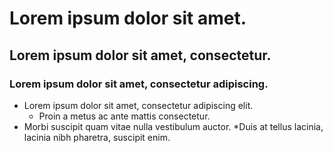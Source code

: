 # Lorem ipsum dolor sit amet.
## Lorem ipsum dolor sit amet, consectetur.
### Lorem ipsum dolor sit amet, consectetur adipiscing.
* Lorem ipsum dolor sit amet, consectetur adipiscing elit.
	* Proin a metus ac ante mattis consectetur.
* Morbi suscipit quam vitae nulla vestibulum auctor.
	*Duis at tellus lacinia, lacinia nibh pharetra, suscipit enim.